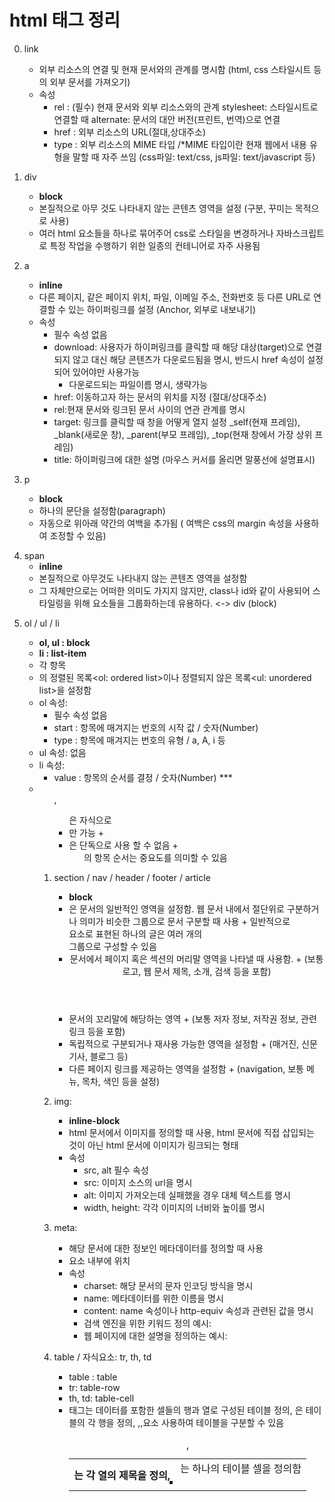 # html 태그 정리

0.  link

    - 외부 리소스의 연결 및 현재 문서와의 관계를 명시함 (html, css 스타일시트 등의 외부 문서를 가져오기)
    - 속성
      - rel : (필수) 현재 문서와 외부 리소스와의 관계
        stylesheet: 스타일시트로 연결할 때
        alternate: 문서의 대안 버전(프린트, 번역)으로 연결
      - href : 외부 리소스의 URL(절대,상대주소)
      - type : 외부 리소스의 MIME 타입 /\*MIME 타입이란 현재 웹에서 내용 유형을 말할 때 자주 쓰임 (css파일: text/css, js파일: text/javascript 등)

1.  div

    - **block**

    * 본질적으로 아무 것도 나타내지 않는 콘텐츠 영역을 설정 (구분, 꾸미는 목적으로 사용)
    * 여러 html 요소들을 하나로 묶어주어 css로 스타일을 변경하거나 자바스크립트로 특정 작업을 수행하기 위한 일종의 컨테니어로 자주 사용됨

2.  a

    - **inline**

    * 다른 페이지, 같은 페이지 위치, 파일, 이메일 주소, 전화번호 등 다른 URL로 연결할 수 있는 하이퍼링크를 설정 (Anchor, 외부로 내보내기)
    * 속성
      - 필수 속성 없음
      - download: 사용자가 하이퍼링크를 클릭할 때 해당 대상(target)으로 연결되지 않고 대신 해당 콘텐츠가 다운로드됨을 명시, 반드시 href 속성이 설정되어 있어야만 사용가능
        - <a download="파일 이름"> 다운로드되는 파일이름 명시, 생략가능
      - href: 이동하고자 하는 문서의 위치를 지정 (절대/상대주소)
      - rel:현재 문서와 링크된 문서 사이의 연관 관계를 명시
      - target: 링크를 클릭할 때 창을 어떻게 열지 설정
        \_self(현재 프레임), \_blank(새로운 창), \_parent(부모 프레임), \_top(현재 창에서 가장 상위 프레임)
      - title: 하이퍼링크에 대한 설명 (마우스 커서를 올리면 말풍선에 설명표시)

3.  p
    - **block**
    * 하나의 문단을 설정함(paragraph)
    * 자동으로 위아래 약간의 여백을 추가됨 ( 여백은 css의 margin 속성을 사용하여 조정할 수 있음)

4) span
   - **inline**
   * 본질적으로 아무것도 나타내지 않는 콘텐츠 영역을 설정함
   * 그 자체만으로는 어떠한 의미도 가지지 않지만, class나 id와 같이 사용되어 스타일링을 위해 요소들을 그룹화하는데 유용하다.
     <-> div (block)

5. ol / ul / li

   - **ol, ul : block**
   - **li : list-item**

   * 각 항목<li>의 정렬된 목록<ol: ordered list>이나 정렬되지 않은 목록<ul: unordered list>을 설정함
   * ol 속성:
     - 필수 속성 없음
     - start : 항목에 매겨지는 번호의 시작 값 / 숫자(Number)
     - type : 항목에 매겨지는 번호의 유형 / a, A, i 등
   * ul 속성: 없음
   * li 속성:
     - value : 항목의 순서를 결정 / 숫자(Number) \*\*\*
   * <ol>, <ul> 은 자식으로 <li>만 가능
       + <li>은 단독으로 사용 할 수 없음
       + <ol>의 항목 순서는 중요도를 의미할 수 있음

6. section / nav / header / footer / article

   - **block**

   * <section>은 문서의 일반적인 영역을 설정함. 웹 문서 내에서 절단위로 구분하거나 의미가 비슷한 그룹으로 문서 구분할 때 사용
       + 일반적으로 <article> 요소로 표현된 하나의 글은 여러 개의 <section> 그룹으로 구성할 수 있음
   * <header> 문서에서 페이지 혹은 섹션의 머리말 영역을 나타낼 때 사용함.
       + (보통 로고, 웹 문서 제목, 소개, 검색 등을 포함)
   * <footer> 문서의 꼬리말에 해당하는 영역
       + (보통 저자 정보, 저작권 정보, 관련 링크 등을 포함)
   * <article> 독립적으로 구분되거나 재사용 가능한 영역을 설정함
       + (매거진, 신문기사, 블로그 등)
   * <nav> 다른 페이지 링크를 제공하는 영역을 설정함
       + (navigation, 보통 메뉴, 목차, 색인 등을 설정)

7. img:

   - **inline-block**

   * html 문서에서 이미지를 정의할 때 사용, html 문서에 직접 삽입되는 것이 아닌 html 문서에 이미지가 링크되는 형태
   * 속성
     - src, alt 필수 속성
     - src: 이미지 소스의 url을 명시
     - alt: 이미지 가져오는데 실패했을 경우 대체 텍스트를 명시
     - width, height: 각각 이미지의 너비와 높이를 명시

8. meta:

   - 해당 문서에 대한 정보인 메타데이터를 정의할 때 사용
   - <head>요소 내부에 위치
   - 속성
     - charset: 해당 문서의 문자 인코딩 방식을 명시
     - name: 메타데이터를 위한 이름을 명시
     - content: name 속성이나 http-equiv 속성과 관련된 값을 명시
     - 검색 엔진을 위한 키워드 정의 예시: <meta name="keyword" content="HTML, meta, tag, element, reference">
     - 웹 페이지에 대한 설명을 정의하는 예시: <meta name="description" content="HTML meta tag page">

9. table / 자식요소: tr, th, td
   - table : table
   - tr: table-row
   - th, td: table-cell
   * <table>태그는 데이터를 포함한 셀들의 행과 열로 구성된 테이블 정의, <tr>은 테이블의 각 행을 정의, <th>는 각 열의 제목을 정의, <td>는 하나의 테이블 셀을 정의함
   * <caption>,<thead>,<tfoot>,<tbody>요소 사용하여 테이블을 구분할 수 있음
